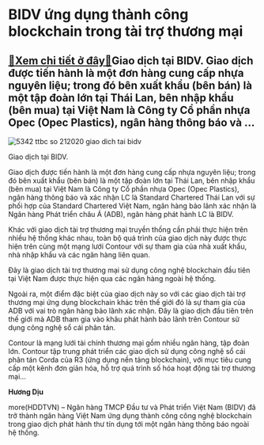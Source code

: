 BIDV ứng dụng thành công blockchain trong tài trợ thương mại
============================================================

[:gift:Xem chi tiết ở đây:gift:](https://hddtvn.com/bidv-ung-dung-thanh-cong-blockchain-trong-tai-tro-thuong-mai/)Giao dịch tại BIDV. Giao dịch được tiến hành là một đơn hàng cung cấp nhựa nguyên liệu; trong đó bên xuất khẩu (bên bán) là một tập đoàn lớn tại Thái Lan, bên nhập khẩu (bên mua) tại Việt Nam là Công ty Cổ phần nhựa Opec (Opec Plastics), ngân hàng thông báo và …
----------------------------------------------------------------------------------------------------------------------------------------------------------------------------------------------------------------------------------------------------------------------





![5342 ttbc so 212020 giao dich tai bidv](https://hddtvn.com/wp-content/uploads/2021/01/5342_TTBC_so_21.2020_-_Giao_dich_tai_BIDV-2.jpg "Giao dịch tại BIDV.")


Giao dịch tại BIDV.



Giao dịch được tiến hành là một đơn hàng cung cấp nhựa nguyên liệu; trong đó bên xuất khẩu (bên bán) là một tập đoàn lớn tại Thái Lan, bên nhập khẩu (bên mua) tại Việt Nam là Công ty Cổ phần nhựa Opec (Opec Plastics), ngân hàng thông báo và xác nhận LC là Standard Chartered Thái Lan với sự phối hợp của Standard Chartered Việt Nam, ngân hàng bảo lãnh xác nhận là Ngân hàng Phát triển châu Á (ADB), ngân hàng phát hành LC là BIDV.


Khác với giao dịch tài trợ thương mại truyền thống cần phải thực hiện trên nhiều hệ thống khác nhau, toàn bộ quá trình của giao dịch này được thực hiện trên cùng một mạng lưới Contour với sự tham gia của nhà xuất khẩu, nhà nhập khẩu và các ngân hàng liên quan.


Đây là giao dịch tài trợ thương mại sử dụng công nghệ blockchain đầu tiên tại Việt Nam được thực hiện qua các ngân hàng ngoài hệ thống.


Ngoài ra, một điểm đặc biệt của giao dịch này so với các giao dịch tài trợ thương mại ứng dụng blockchain khác trên thế giới đó là sự tham gia của ADB với vai trò ngân hàng bảo lãnh xác nhận. Đây là giao dịch đầu tiên trên thế giới mà ADB tham gia vào khâu phát hành bảo lãnh trên Contour sử dụng công nghệ sổ cái phân tán.


Contour là mạng lưới tài chính thương mại gồm nhiều ngân hàng, tập đoàn lớn. Contour tập trung phát triển các giao dịch sử dụng công nghệ sổ cái phân tán Corda của R3 (ứng dụng nền tảng blockchain), với mục tiêu cung cấp một kênh đơn giản hóa, hỗ trợ quá trình số hóa hoạt động tài trợ thương mại…




**Hương Dịu**



more(HDDTVN) – Ngân hàng TMCP Đầu tư và Phát triển Việt Nam (BIDV) đã trở thành ngân hàng Việt Nam ứng dụng thành công công nghệ blockchain trong giao dịch phát hành thư tín dụng tới một ngân hàng thông báo ngoài hệ thống.


